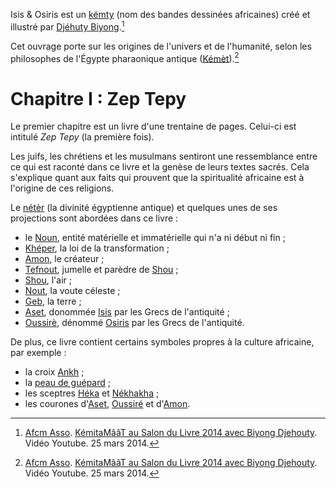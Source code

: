 <!-- TITLE: Isis & Osiris -->
<!-- SUBTITLE: Présentation du kémty Isis & Osiris -->

Isis & Osiris est un [kémty](/ouvrage/kemty/kemty-kesako) (nom des bandes dessinées africaines) créé et illustré par [Djéhuty Biyong](/personnalite/homme/ecrivain/afrique/ouest/pays/cameroun/djehuty-biyong).[^1]

Cet ouvrage porte sur les origines de l'univers et de l'humanité, selon les philosophes de l'Égypte pharaonique antique ([Kémèt](/geographie/empire/afrique/nord-est/kmt)).[^1]

# Chapitre I : Zep Tepy
Le premier chapitre est un livre d'une trentaine de pages. Celui-ci est intitulé *Zep Tepy* (la première fois).

Les juifs, les chrétiens et les musulmans sentiront une ressemblance entre ce qui est raconté dans ce livre et la genèse de leurs textes sacrés. Cela s'explique quant aux faits qui prouvent que la spiritualité africaine est à l'origine de ces religions.

Le [nétèr](/spiritualite/terminologie/afrique/nord-est/kmt/ntr) (la divinité égyptienne antique) et quelques unes de ses projections sont abordées dans ce livre :
* le [Noun](/spiritualite/concept/afrique/nord-est/kmt/noun), entité matérielle et immatérielle qui n'a ni début ni fin ;
* [Khéper](/spiritualite/concept/afrique/nord-est/kmt/kheper), la loi de la transformation ;
* [Amon](/spiritualite/divinite/projection/afrique/nord-est/kmt/amon-ra), le créateur ;
* [Tefnout](/spiritualite/divinite/projection/afrique/nord-est/kmt/tefnout), jumelle et parèdre de [Shou](/spiritualite/divinite/projection/afrique/nord-est/kmt/shou) ;
* [Shou](/spiritualite/divinite/projection/afrique/nord-est/kmt/shou), l'air ;
* [Nout](/spiritualite/divinite/projection/afrique/nord-est/kmt/nout), la voute céleste ;
* [Geb](/spiritualite/divinite/projection/afrique/nord-est/kmt/geb), la terre ;
* [Aset](/spiritualite/divinite/projection/afrique/nord-est/kmt/aset), donommée [Isis](/spiritualite/divinite/projection/afrique/nord-est/kmt/aset) par les Grecs de l'antiquité ;
* [Oussirè](/spiritualite/divinite/projection/afrique/nord-est/kmt/oussire), dénommé [Osiris](/spiritualite/divinite/projection/afrique/nord-est/kmt/oussire) par les Grecs de l'antiquité.

De plus, ce livre contient certains symboles propres à la culture africaine, par exemple :
* la croix [Ankh](/spiritualite/symbole/afrique/nord-est/kmt/ankh) ;
* la [peau de guépard](/spiritualite/symbole/afrique/a-situer/peau-de-guepard) ;
* les sceptres [Héka](/objet/noblesse/afrique/nord-est/kmt/sceptre#heka) et [Nékhakha](/objet/noblesse/afrique/nord-est/kmt/sceptre#nekhakha) ;
* les courones d'[Aset](/spiritualite/divinite/projection/afrique/nord-est/kmt/aset), [Oussiré](/spiritualite/divinite/projection/afrique/nord-est/kmt/oussire) et d'[Amon](/spiritualite/divinite/projection/afrique/nord-est/kmt/amon-ra).


[^1]: [Afcm Asso](https://www.youtube.com/channel/UCNsqyzDtr6PDtP-2hL8TBOQ). [KémitaMââT au Salon du Livre 2014 avec Biyong Djehouty](https://www.youtube.com/watch?v=5Kj776oO8xI). Vidéo Youtube. 25 mars 2014.